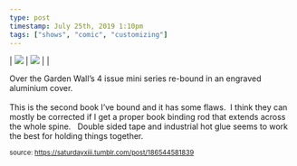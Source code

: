 ```yaml
---
type: post
timestamp: July 25th, 2019 1:10pm
tags: ["shows", "comic", "customizing"]
---
```


 | <img src="https://saturdayxiii.github.io/media/186544581839_1.jpg"/> | <img src="https://saturdayxiii.github.io/media/186544581839_2.jpg"/> |  | 
        
Over the Garden Wall’s 4 issue mini series re-bound in an engraved aluminium cover.
<br/><br/>This is the second book I’ve bound and it has some flaws.  I think they can mostly be corrected if I get a proper book binding rod that extends across the whole spine.  
Double sided tape and industrial hot glue seems to work the best for holding things together.
 
      
      
  
<small>source: https://saturdayxiii.tumblr.com/post/186544581839</small>